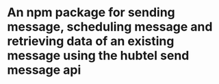 # An npm package for sending message, scheduling message and retrieving data of an existing message using the hubtel send message api